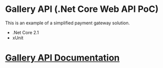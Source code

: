# Gallery API (.Net Core Web API PoC)

This is an example of a simplified payment gateway solution.

* .Net Core 2.1
* xUnit 

# [Gallery API Documentation](https://github.com/petremihaela/poc-gallery-api/blob/master/Gallery-Service-Documentation.pdf)
